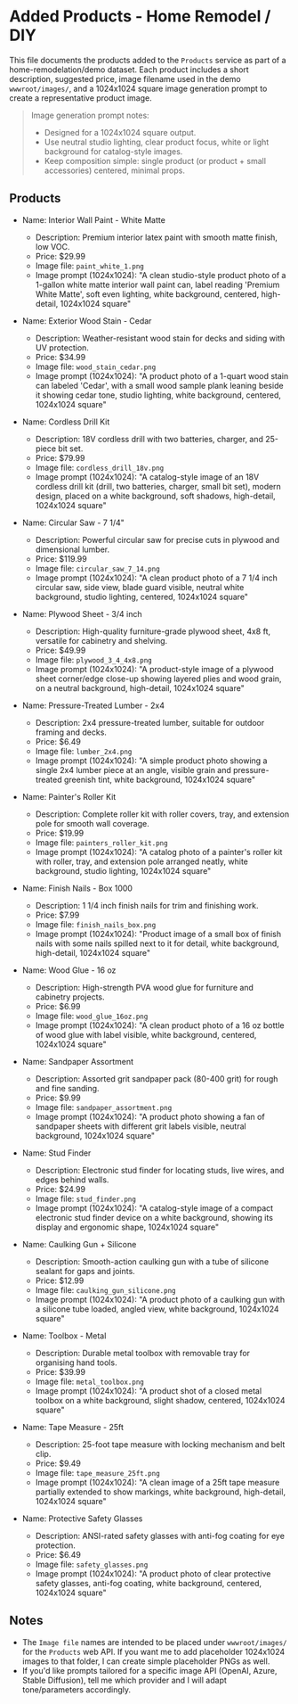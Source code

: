 # Added Products - Home Remodel / DIY

This file documents the products added to the `Products` service as part of a home-remodelation/demo dataset. Each product includes a short description, suggested price, image filename used in the demo `wwwroot/images/`, and a 1024x1024 square image generation prompt to create a representative product image.

> Image generation prompt notes:
>
> - Designed for a 1024x1024 square output.
> - Use neutral studio lighting, clear product focus, white or light background for catalog-style images.
> - Keep composition simple: single product (or product + small accessories) centered, minimal props.

## Products

- Name: Interior Wall Paint - White Matte
  - Description: Premium interior latex paint with smooth matte finish, low VOC.
  - Price: $29.99
  - Image file: `paint_white_1.png`
  - Image prompt (1024x1024): "A clean studio-style product photo of a 1-gallon white matte interior wall paint can, label reading 'Premium White Matte', soft even lighting, white background, centered, high-detail, 1024x1024 square"

- Name: Exterior Wood Stain - Cedar
  - Description: Weather-resistant wood stain for decks and siding with UV protection.
  - Price: $34.99
  - Image file: `wood_stain_cedar.png`
  - Image prompt (1024x1024): "A product photo of a 1-quart wood stain can labeled 'Cedar', with a small wood sample plank leaning beside it showing cedar tone, studio lighting, white background, centered, 1024x1024 square"

- Name: Cordless Drill Kit
  - Description: 18V cordless drill with two batteries, charger, and 25-piece bit set.
  - Price: $79.99
  - Image file: `cordless_drill_18v.png`
  - Image prompt (1024x1024): "A catalog-style image of an 18V cordless drill kit (drill, two batteries, charger, small bit set), modern design, placed on a white background, soft shadows, high-detail, 1024x1024 square"

- Name: Circular Saw - 7 1/4"
  - Description: Powerful circular saw for precise cuts in plywood and dimensional lumber.
  - Price: $119.99
  - Image file: `circular_saw_7_14.png`
  - Image prompt (1024x1024): "A clean product photo of a 7 1/4 inch circular saw, side view, blade guard visible, neutral white background, studio lighting, centered, 1024x1024 square"

- Name: Plywood Sheet - 3/4 inch
  - Description: High-quality furniture-grade plywood sheet, 4x8 ft, versatile for cabinetry and shelving.
  - Price: $49.99
  - Image file: `plywood_3_4_4x8.png`
  - Image prompt (1024x1024): "A product-style image of a plywood sheet corner/edge close-up showing layered plies and wood grain, on a neutral background, high-detail, 1024x1024 square"

- Name: Pressure-Treated Lumber - 2x4
  - Description: 2x4 pressure-treated lumber, suitable for outdoor framing and decks.
  - Price: $6.49
  - Image file: `lumber_2x4.png`
  - Image prompt (1024x1024): "A simple product photo showing a single 2x4 lumber piece at an angle, visible grain and pressure-treated greenish tint, white background, 1024x1024 square"

- Name: Painter's Roller Kit
  - Description: Complete roller kit with roller covers, tray, and extension pole for smooth wall coverage.
  - Price: $19.99
  - Image file: `painters_roller_kit.png`
  - Image prompt (1024x1024): "A catalog photo of a painter's roller kit with roller, tray, and extension pole arranged neatly, white background, studio lighting, 1024x1024 square"

- Name: Finish Nails - Box 1000
  - Description: 1 1/4 inch finish nails for trim and finishing work.
  - Price: $7.99
  - Image file: `finish_nails_box.png`
  - Image prompt (1024x1024): "Product image of a small box of finish nails with some nails spilled next to it for detail, white background, high-detail, 1024x1024 square"

- Name: Wood Glue - 16 oz
  - Description: High-strength PVA wood glue for furniture and cabinetry projects.
  - Price: $6.99
  - Image file: `wood_glue_16oz.png`
  - Image prompt (1024x1024): "A clean product photo of a 16 oz bottle of wood glue with label visible, white background, centered, 1024x1024 square"

- Name: Sandpaper Assortment
  - Description: Assorted grit sandpaper pack (80-400 grit) for rough and fine sanding.
  - Price: $9.99
  - Image file: `sandpaper_assortment.png`
  - Image prompt (1024x1024): "A product photo showing a fan of sandpaper sheets with different grit labels visible, neutral background, 1024x1024 square"

- Name: Stud Finder
  - Description: Electronic stud finder for locating studs, live wires, and edges behind walls.
  - Price: $24.99
  - Image file: `stud_finder.png`
  - Image prompt (1024x1024): "A catalog-style image of a compact electronic stud finder device on a white background, showing its display and ergonomic shape, 1024x1024 square"

- Name: Caulking Gun + Silicone
  - Description: Smooth-action caulking gun with a tube of silicone sealant for gaps and joints.
  - Price: $12.99
  - Image file: `caulking_gun_silicone.png`
  - Image prompt (1024x1024): "A product photo of a caulking gun with a silicone tube loaded, angled view, white background, 1024x1024 square"

- Name: Toolbox - Metal
  - Description: Durable metal toolbox with removable tray for organising hand tools.
  - Price: $39.99
  - Image file: `metal_toolbox.png`
  - Image prompt (1024x1024): "A product shot of a closed metal toolbox on a white background, slight shadow, centered, 1024x1024 square"

- Name: Tape Measure - 25ft
  - Description: 25-foot tape measure with locking mechanism and belt clip.
  - Price: $9.49
  - Image file: `tape_measure_25ft.png`
  - Image prompt (1024x1024): "A clean image of a 25ft tape measure partially extended to show markings, white background, high-detail, 1024x1024 square"

- Name: Protective Safety Glasses
  - Description: ANSI-rated safety glasses with anti-fog coating for eye protection.
  - Price: $6.49
  - Image file: `safety_glasses.png`
  - Image prompt (1024x1024): "A product photo of clear protective safety glasses, anti-fog coating, white background, centered, 1024x1024 square"

## Notes

- The `Image file` names are intended to be placed under `wwwroot/images/` for the `Products` web API. If you want me to add placeholder 1024x1024 images to that folder, I can create simple placeholder PNGs as well.
- If you'd like prompts tailored for a specific image API (OpenAI, Azure, Stable Diffusion), tell me which provider and I will adapt tone/parameters accordingly.
